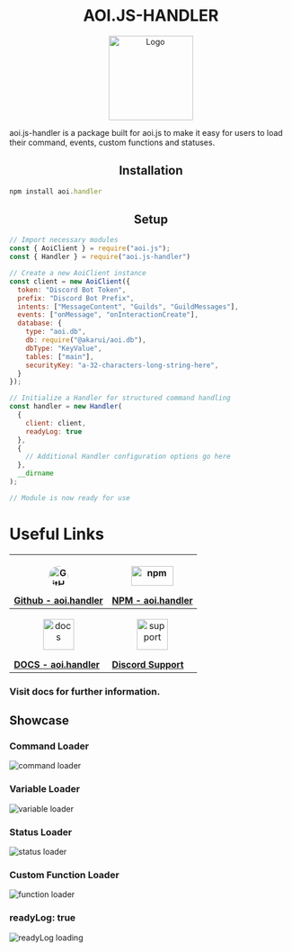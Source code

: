 # <h1 align="center"><strong>AOI.JS-HANDLER</strong></h1>

<p align="center">
<img src="https://media.discordapp.net/attachments/1022533781040672839/1137241711614115910/Untitled96_20230805101633.png" alt="Logo" width="150" height="150">
</p>


<p>
  aoi.js-handler is a package built for aoi.js to make it easy for users to load their command, events, custom functions and statuses.
</p>
<h2 align="center"><strong>Installation</strong></h2>

```js {3} copy
npm install aoi.handler
```
<h2 align="center"><strong>Setup</strong></h2>

```js {3} copy
// Import necessary modules
const { AoiClient } = require("aoi.js");
const { Handler } = require("aoi.js-handler")

// Create a new AoiClient instance
const client = new AoiClient({
  token: "Discord Bot Token",
  prefix: "Discord Bot Prefix",
  intents: ["MessageContent", "Guilds", "GuildMessages"],
  events: ["onMessage", "onInteractionCreate"],
  database: {
    type: "aoi.db",
    db: require("@akarui/aoi.db"),
    dbType: "KeyValue",
    tables: ["main"],
    securityKey: "a-32-characters-long-string-here",
  }
});

// Initialize a Handler for structured command handling
const handler = new Handler(
  {
    client: client,
    readyLog: true
  },
  {
    // Additional Handler configuration options go here
  },
  __dirname
);

// Module is now ready for use
``` 

# Useful Links
| <a href="https://github.com/aho-emi/aoi.handler" target="_blank" rel="noopener noreferrer"><p align="center"><img src="https://upload.wikimedia.org/wikipedia/commons/thumb/9/91/Octicons-mark-github.svg/2048px-Octicons-mark-github.svg.png" alt="GitHub" width="35" height="35" style="border-radius: 50%;"></p>Github - aoi.handler</a> | <a href="https://www.npmjs.com/package/aoi.handler?activeTab=readme" target="_blank" rel="noopener noreferrer"><p align="center"><img src="https://upload.wikimedia.org/wikipedia/commons/thumb/d/db/Npm-logo.svg/2560px-Npm-logo.svg.png" alt="npm" width="75" height="35"></p>NPM - aoi.handler</a> | 
| ---- | ---- |
| <a href="https://aoi-handler.vercel.app" target="_blank" rel="noopener noreferrer"><p align="center"><img src="https://media.discordapp.net/attachments/902553397281030208/1137604638766530670/Untitled96_20230805101633.png" alt="docs" width="55" height="55"></p><strong>DOCS - aoi.handler</strong></a> | <a href="https://discord.gg/3vcucB8F5c" target="_blank" rel="noopener noreferrer"><p align="center"><img src="https://www.freepnglogos.com/uploads/discord-logo-png/concours-discord-cartes-voeux-fortnite-france-6.png" alt="support" width="55" height="55"></p><strong>Discord Support</strong></a> |

### **Visit docs for further information.**


## **Showcase**
### Command Loader
![command loader](https://media.discordapp.net/attachments/1029040684172333056/1185974042386243625/IMG_4470.png)

### Variable Loader
![variable loader](https://media.discordapp.net/attachments/1029040684172333056/1185974041656442900/IMG_4470.png)

### Status Loader
![status loader](https://media.discordapp.net/attachments/1029040684172333056/1185974041383809196/IMG_4470.png)

### Custom Function Loader
![function loader](https://media.discordapp.net/attachments/1029040684172333056/1185974041052463245/IMG_4470.png)

### readyLog: true 
![readyLog loading](https://media.discordapp.net/attachments/1029040684172333056/1185974042063286392/IMG_4471.png)
